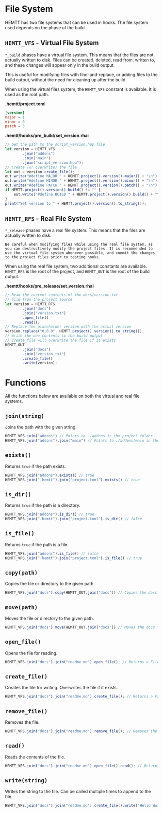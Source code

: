 # File System

HEMTT has two file systems that can be used in hooks. The file system used depends on the phase of the build.

## `HEMTT_VFS` - Virtual File System

`*_build` phases have a virtual file system. This means that the files are not actually written to disk. Files can be created, deleted, read from, written to, and these changes will appear only in the build output.

This is useful for modifying files with find-and-replace, or adding files to the build output, without the need for cleaning up after the build.

When using the virtual files system, the `HEMTT_VFS` constant is available. It is used as the root path.

**.hemtt/project.toml**

```toml
[version]
major = 1
minor = 0
patch = 3
```

**.hemtt/hooks/pre_build/set_version.rhai**

```ts
// Get the path to the script_version.hpp file
let version = HEMTT_VFS
        .join("addons")
        .join("main")
        .join("script_version.hpp");
// Create (or overwrite) the file
let out = version.create_file();
out.write("#define MAJOR " + HEMTT.project().version().major() + "\n");
out.write("#define MINOR " + HEMTT.project().version().minor() + "\n");
out.write("#define PATCH " + HEMTT.project().version().patch() + "\n");
if HEMTT.project().version().build() != "" {
    out.write("#define BUILD " + HEMTT.project().version().build() + "\n");
}
print("Set version to " + HEMTT.project().version().to_string());
```

## `HEMTT_RFS` - Real File System

`*_release` phases have a real file system. This means that the files are actually written to disk.

```admonish danger
Be careful when modifying files while using the real file system, as you can destructively modify the project files. It is recommended to use the virtual file system whenever possible, and commit the changes to the project files prior to testing hooks.
```

When using the real file system, two additional constants are available. `HEMTT_RFS` is the root of the project, and `HEMTT_OUT` is the root of the build output.

**.hemtt/hooks/pre_release/set_version.rhai**

```ts
// Read the current contents of the docs/version.txt
// file from the project source
let version = HEMTT_RFS
        .join("docs")
        .join("version.txt")
        .open_file()
        .read();
// Replace the placeholder version with the actual version
version.replace("0.0.0", HEMTT.project().version().to_string());
// Write the new contents to the build output
// create_file will overwrite the file if it exists
HEMTT_OUT
        .join("docs")
        .join("version.txt")
        .create_file()
        .write(version);
```

# Functions

All the functions below are available on both the virtual and real file systems.

## `join(string)`

Joins the path with the given string.

```ts
HEMTT_VFS.join("addons") // Points to ./addons in the project folder
HEMTT_VFS.join("addons").join("main") // Points to ./addons/main in the project folder
```

## `exists()`

Returns `true` if the path exists.

```ts
HEMTT_VFS.join("addons").exists() // true
HEMTT_VFS.join(".hemtt").join("project.toml").exists() // true
```

## `is_dir()`

Returns `true` if the path is a directory.

```ts
HEMTT_VFS.join("addons").is_dir() // true
HEMTT_VFS.join(".hemtt").join("project.toml").is_dir() // false
```

## `is_file()`

Returns `true` if the path is a file.

```ts
HEMTT_VFS.join("addons").is_file() // false
HEMTT_VFS.join(".hemtt").join("project.toml").is_file() // true
```

## `copy(path)`

Copies the file or directory to the given path.

```ts
HEMTT_VFS.join("docs").copy(HEMTT_OUT.join("docs")) // Copies the docs folder to the build output
```

## `move(path)`

Moves the file or directory to the given path.

```ts
HEMTT_VFS.join("docs").move(HEMTT_OUT.join("docs")) // Moves the docs folder to the build output
```

## `open_file()`

Opens the file for reading.

```ts
HEMTT_VFS.join("docs").join("readme.md").open_file(); // Returns a File object
```

## `create_file()`

Creates the file for writing. Overwrites the file if it exists.

```ts
HEMTT_VFS.join("docs").join("readme.md").create_file(); // Returns a File object
```

## `remove_file()`

Removes the file.

```ts
HEMTT_VFS.join("docs").join("readme.md").remove_file(); // Removes the file
```

## `read()`

Reads the contents of the file.

```ts
HEMTT_VFS.join("docs").join("readme.md").open_file().read(); // Returns a string containing the contents of the file
```

## `write(string)`
Writes the string to the file. Can be called multiple times to append to the file.

```ts
HEMTT_VFS.join("docs").join("readme.md").create_file().write("Hello World!"); // Writes "Hello World!" to the file
```
